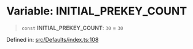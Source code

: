 # Variable: INITIAL\_PREKEY\_COUNT

> `const` **INITIAL\_PREKEY\_COUNT**: `30` = `30`

Defined in: [src/Defaults/index.ts:108](https://github.com/Fokusdotid/Baileys/blob/49e815e65b8f4aea31725e09dcf4815734557e39/src/Defaults/index.ts#L108)
